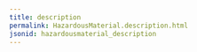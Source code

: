 ```yaml
---
title: description
permalink: HazardousMaterial.description.html
jsonid: hazardousmaterial_description
---
```

